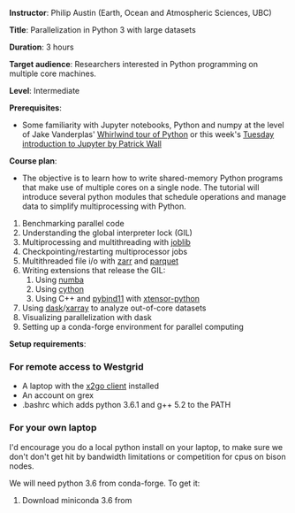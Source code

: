 **Instructor**: Philip Austin (Earth, Ocean and Atmospheric Sciences, UBC)

**Title**: Parallelization in Python 3 with large datasets

**Duration**: 3 hours

**Target audience**: Researchers interested in Python programming on multiple core machines.

**Level**: Intermediate

**Prerequisites**:
* Some familiarity with Jupyter notebooks, Python and numpy at the level of 
  Jake Vanderplas' [Whirlwind tour of Python](https://github.com/jakevdp/WhirlwindTourOfPython/blob/f40b435dea823ad5f094d48d158cc8b8f282e9d5/Index.ipynb)
  or this week's  [Tuesday introduction to Jupyter by Patrick Wall](https://github.com/razoumov/summerSchools17/blob/master/ubc/patrick.md)

**Course plan**:

* The objective is to learn how to write shared-memory Python programs that make use of multiple cores on
  a single node. The tutorial will introduce several python modules that schedule operations and manage
  data to simplify multiprocessing with Python.

1. Benchmarking parallel code
1. Understanding the global interpreter lock (GIL)
1. Multiprocessing and multithreading with [joblib](https://pythonhosted.org/joblib/)
1. Checkpointing/restarting multiprocessor jobs
1. Multithreaded file i/o with [zarr](http://zarr.readthedocs.io/en/latest/) and [parquet](https://arrow.apache.org/docs/python/parquet.html)
1. Writing extensions that release the GIL:
   1.  Using [numba](http://numba.pydata.org/)
   1.  Using [cython](http://cython.org/)
   1.  Using C++ and [pybind11](http://pybind11.readthedocs.io/en/stable/?badge=stable) with [xtensor-python](https://xtensor-python.readthedocs.io/en/latest/)
1. Using [dask](http://dask.pydata.org/en/latest/)/[xarray](http://xarray.pydata.org/en/stable/dask.html) to analyze out-of-core datasets
1. Visualizing parallelization with dask
1. Setting up a conda-forge environment for parallel computing

**Setup requirements**:

### For remote access to Westgrid

* A laptop with the [x2go client](http://wiki.x2go.org/doku.php/download:start) installed
* An account on grex
* .bashrc which adds python 3.6.1 and g++ 5.2 to the PATH

### For your own laptop

I'd encourage you do a local python install on your laptop, to make sure we don't
don't get hit by bandwidth limitations or competition for cpus on bison nodes.

We will need python 3.6 from conda-forge.  To get it:

1. Download miniconda 3.6 from 


